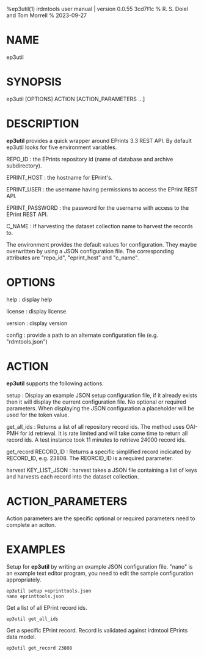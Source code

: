 %ep3util(1) irdmtools user manual | version 0.0.55 3cd7f1c
% R. S. Doiel and Tom Morrell
% 2023-09-27

# NAME

ep3util

# SYNOPSIS

ep3util [OPTIONS] ACTION [ACTION_PARAMETERS ...]

# DESCRIPTION

__ep3util__ provides a quick wrapper around EPrints 3.3 REST API.
By default ep3util looks for five environment variables.

REPO_ID
: the EPrints repository id (name of database and archive subdirectory).

EPRINT_HOST
: the hostname for EPrint's.

EPRINT_USER
: the username having permissions to access the EPrint REST API.

EPRINT_PASSWORD
: the password for the username with access to the EPrint REST API.

C_NAME
: If harvesting the dataset collection name to harvest the records to.


The environment provides the default values for configuration. They
maybe overwritten by using a JSON configuration file. The corresponding
attributes are "repo_id", "eprint_host" and "c_name".


# OPTIONS

help
: display help

license
: display license

version
: display version

config
: provide a path to an alternate configuration file (e.g. "rdmtools.json")

# ACTION

__ep3util__ supports the following actions.

setup
: Display an example JSON setup configuration file, if it already exists then it will display the current configuration file. No optional or required parameters. When displaying the JSON configuration a placeholder will be used for the token value.

get_all_ids
: Returns a list of all repository record ids. The method uses OAI-PMH for id retrieval. It is rate limited and will take come time to return all record ids. A test instance took 11 minutes to retrieve 24000 record ids.

get_record RECORD_ID
: Returns a specific simplified record indicated by RECORD_ID, e.g. 23808. The REORCID_ID is a required parameter.

harvest KEY_LIST_JSON
: harvest takes a JSON file containing a list of keys and harvests each record into the dataset collection.


# ACTION_PARAMETERS

Action parameters are the specific optional or required parameters need to complete an aciton.


# EXAMPLES

Setup for __ep3util__ by writing an example JSON configuration file.
"nano" is an example text editor program, you need to edit the sample
configuration appropriately.

~~~
ep3util setup >eprinttools.json
nano eprinttools.json
~~~

Get a list of all EPrint record ids.

~~~
ep3util get_all_ids
~~~

Get a specific EPrint record. Record is validated
against irdmtool EPrints data model.

~~~
ep3util get_record 23808
~~~


